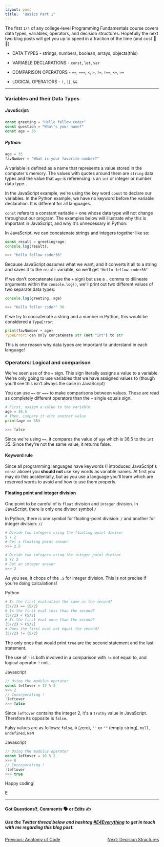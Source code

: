 ```yaml
---
layout: post
title:  "Basics Part 1"
---
```


The first `1/4` of any college-level Programming Fundamentals course covers data types, variables, operators, and decision structures. Hopefully the next two blog posts will get you up to speed in a fraction of the time (and cost 😬 💸)

- DATA TYPES - strings, numbers, boolean, arrays, objects(this)

- VARIABLE DECLARATIONS - `const`, `let`, `var`

- COMPARISON OPERATORS -  `==`, `===`, `<`, `>`, `!=`, `!==`, `<=`, `>=`

- LOGICAL OPERATORS - `!`, `||`, `&&`

<hr>

### Variables and their Data Types

##### JavaScript:
```javascript
const greeting = "Hello fellow coder"
const question = "What's your name?"
const age = 36
```

##### Python:
```python
age = 35
favNumber = "What is your favorite number?"
```

A variable is defined as a name that represents a value stored in the computer's memory. The values with quotes around them are `string` data types and the value that `age` is referencing is an `int` or integer or number data type.

In the JavaScript example, we're using the key word `const` to declare our variables. In the Python example, we have no keyword before the variable declaration. It is different for all languages.

`const` refers to a constant variable = one whose data type will not change throughout our program. The examples below will illustrate why this is important in JavaScript, and why it's unnecessary in Python:

In JavaScript, we can concatenate strings and integers together like so:

```javascript
const result = greeting+age;
console.log(result);
```

```javascript
>>> "Hello fellow coder36"
```

Because JavaScript *assumes* what we want, and it converts it all to a string and saves it to the `result` variable, so we'll get `"Hello fellow coder36"`

If we don't concatenate (use the `+` sign) but use a `,` comma to dilineate arguments within the `console.log()`, we'll print out two different values of two separate data types:

```javascript
console.log(greeting, age)
```

```javascript
>>> "Hello fellor coder" 36
```

If we try to concatenate a string and a number in Python, this would be considered a `TypeError`:

```python
print(favNumber + age)
TypeError: can only concatenate str (not "int") to str
```

This is one reason why data types are important to understand in each language!

### Operators: Logical and comparison

We've seen use of the `=` sign. This sign literally assigns a value to a variable. We're only going to use variables that we have assigned values to (though you'll see this isn't always the case in JavaScript)

You can use `==` or `===` to make comparisons between values. These are read as completely different operators than the `=` single equals sign. 

```python
# First, assign a value to the variable
age = 36.5
# Then, compare it with another value
print(age == 35)
```

```python
>>> false
```

Since we're using `==`, it compares the value of `age` which is 36.5 to the `int` 35. Since they're not the same value, it returns false.

#### Keyword rule

Since all programming languages have keywords (I introduced JavaScript's `const` above) you **should not** use key words as variable names. At first you may do this accidentally, but as you use a language you'll learn which are reserved words to avoid and how to use them properly.

#### Floating point and integer division

One point to be careful of is `float` division and `integer` division. In JavaScript, there is only one divisor symbol `/`

In Python, there is one symbol for floating-point division: `/` and another for integer division: `//`

```python
# Divide two integers using the floating point divisor
5 / 2
# Get a floating point answer
>>> 2.5
```

```python
# Divide two integers using the integer point divisor
5 // 2
# Get an integer answer
>>> 2
```

As you see, it chops of the `.5` for integer division. This is not precise if you're doing calculations!

Python

```python
# Is the first evaluation the same as the second?
(5//2) == (5/2)
# Is the first eval less than the second?
(5//2) < (5/2)
# Is the first eval more than the second?
(5//2) > (5/2)
# Does the first eval not equal the second?
(5//2) != (5/2)
```

The only ones that would print `true` are the second statement and the last statement.

The use of `!` is both involved in a comparison with `!=` not equal to, and logical operator `!` not. 

Javascript

```javascript
// Using the modulus operator
const leftover = 17 % 3
>>> 2
// Incorperating !
!leftover
>>> false
```
Since `leftover` contains the integer 2, it's a `truthy` value in JavaScript. Therefore its opposite is `false`.

Falsy values are as follows: `false`, `0` (zero), `''` or `""` (empty string), `null`, `undefined`, `NaN`

Javascript

```javascript
// Using the modulus operator
const leftover = 10 % 2
>>> 0
// Incorperating !
!leftover
>>> true
```

Happy coding!

E
<hr>
<h4>Got Questions❓, Comments 🗣 or Edits ✍</h4>
<h5>Use the Twitter thread below and hashtag <a href="https://twitter.com/hashtag/e4everything?f=tweets&vertical=default&lang=en" target="_blank">#E4Everything</a> to get in touch with me regarding this blog post:</h5>

<span><a href="https://eamoses.github.io/blog/2019/06/10/code-anatomy.html" style="float:left;">Previous: Anatomy of Code</a><a href="https://eamoses.github.io/blog/2019/06/16/basics-pt2.html" style="float:right;">Next: Decision Structures</a></span>